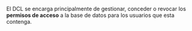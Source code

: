 ---
---

El 
DCL se encarga principalmente de gestionar, conceder o revocar los **permisos de acceso** a la base de datos para los usuarios que esta contenga.